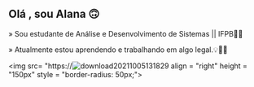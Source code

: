 ## Olá , sou Alana 🙃

 » Sou estudante de Análise e Desenvolvimento de Sistemas || IFPB👩‍💻
 
» Atualmente estou aprendendo e trabalhando em algo legal.💡🕵️‍♀️

 <img src= "https://![download20211005131829](https://user-images.githubusercontent.com/86081104/142957467-90f8a5dc-36c1-45f0-9752-dc02874c1e5a.png) 
 align = "right" height = "150px" style = "border-radius: 50px;">
